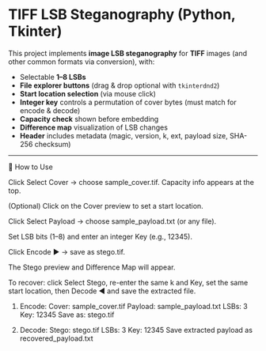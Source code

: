 # TIFF LSB Steganography (Python, Tkinter)

This project implements **image LSB steganography** for **TIFF** images (and other common formats via conversion), with:

- Selectable **1–8 LSBs**
- **File explorer buttons** (drag & drop optional with `tkinterdnd2`)
- **Start location selection** (via mouse click)
- **Integer key** controls a permutation of cover bytes (must match for encode & decode)
- **Capacity check** shown before embedding
- **Difference map** visualization of LSB changes
- **Header** includes metadata (magic, version, k, ext, payload size, SHA-256 checksum)

---

📝 How to Use

Click Select Cover → choose sample_cover.tif.
Capacity info appears at the top.

(Optional) Click on the Cover preview to set a start location.

Click Select Payload → choose sample_payload.txt (or any file).

Set LSB bits (1–8) and enter an integer Key (e.g., 12345).

Click Encode ▶ → save as stego.tif.

The Stego preview and Difference Map will appear.

To recover: click Select Stego, re-enter the same k and Key, set the same start location, then Decode ◀ and save the extracted file.

1. Encode:
    Cover: sample_cover.tif
    Payload: sample_payload.txt
    LSBs: 3
    Key: 12345
    Save as: stego.tif

2. Decode:
    Stego: stego.tif
    LSBs: 3
    Key: 12345
    Save extracted payload as recovered_payload.txt